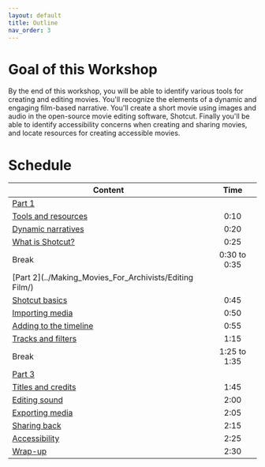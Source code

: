 ```yaml
---
layout: default
title: Outline
nav_order: 3
---
```

# Goal of this Workshop
By the end of this workshop, you will be able to identify various tools for creating and editing movies. You'll recognize the elements of a dynamic and engaging film-based narrative. You'll create a short movie using images and audio in the open-source movie editing software, Shotcut. Finally you'll be able to identify accessibility concerns when creating and sharing movies, and locate resources for creating accessible movies.

# Schedule

| Content   | Time
| ------- |:-------------:
| [Part 1](../Making_Movies_For_Archivists/Foundations/)  |
| [Tools and resources](../Making_Movies_For_Archivists/Foundations/tools-and-resources.html)| 0:10
| [Dynamic narratives](../Making_Movies_For_Archivists/Foundations/dynamic-narratives.html)| 0:20
| [What is Shotcut?](../Making_Movies_For_Archivists/Foundations/what-is-shotcut.html)| 0:25
| Break | 0:30 to 0:35
| [Part 2](../Making_Movies_For_Archivists/Editing Film/) |
| [Shotcut basics](../Making_Movies_For_Archivists/Editing-Film/shotcut-basics.html) | 0:45
| [Importing media](../Making_Movies_For_Archivists/Editing-Film/importing-media.html) | 0:50
| [Adding to the timeline](../Making_Movies_For_Archivists/Editing-Film/adding-to-the-timeline.html) | 0:55
| [Tracks and filters](../Making_Movies_For_Archivists/Editing-Film/tracks-and-filters.html) | 1:15
| Break | 1:25 to 1:35
| [Part 3](../Making_Movies_For_Archivists/Finalizing-Film) |
| [Titles and credits](../Making_Movies_For_Archivists/Finalizing-Film/titles-and-credits.html) | 1:45
| [Editing sound](../Making_Movies_For_Archivists/Finalizing-Film/editing-sound.html) | 2:00
| [Exporting media](../Making_Movies_For_Archivists/Finalizing-Film/exporting-media.html) | 2:05
| [Sharing back](../Making_Movies_For_Archivists/Finalizing-Film/sharing-back.html) | 2:15
| [Accessibility](../Making_Movies_For_Archivists/Finalizing-Film/accessibility.html) | 2:25
| [Wrap-up](../Making_Movies_For_Archivists/Finalizing-Film/wrap-up.html) | 2:30
